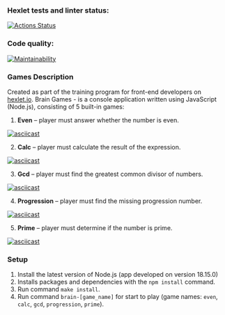 ### Hexlet tests and linter status:
[![Actions Status](https://github.com/cofeinum/frontend-project-44/workflows/hexlet-check/badge.svg)](https://github.com/cofeinum/frontend-project-44/actions)

### Code quality:
[![Maintainability](https://api.codeclimate.com/v1/badges/ebb6a81b32efa6fb3252/maintainability)](https://codeclimate.com/github/cofeinum/frontend-project-44/maintainability)

### Games Description
Created as part of the training program for front-end developers on [hexlet.io](https://hexlet.io/).
Brain Games - is a console application written using JavaScript (Node.js), consisting of 5 built-in games:

1. **Even** – player must answer whether the number is even.

[![asciicast](https://asciinema.org/a/579044.svg)](https://asciinema.org/a/579044)


2. **Calc** – player must calculate the result of the expression.

[![asciicast](https://asciinema.org/a/579021.svg)](https://asciinema.org/a/579021)


3. **Gcd** – player must find the greatest common divisor of numbers.

[![asciicast](https://asciinema.org/a/579040.svg)](https://asciinema.org/a/579040)


4. **Progression** – player must find the missing progression number.

[![asciicast](https://asciinema.org/a/579123.svg)](https://asciinema.org/a/579123)


5. **Prime** – player must determine if the number is prime.

[![asciicast](https://asciinema.org/a/579143.svg)](https://asciinema.org/a/579143)

### Setup
1. Install the latest version of Node.js (app developed on version 18.15.0)
2. Installs packages and dependencies with the `npm install` command.
3. Run command `make install`.
4. Run command `brain-[game_name]` for start to play (game names: `even`, `calc`, `gcd`, `progression`, `prime`).